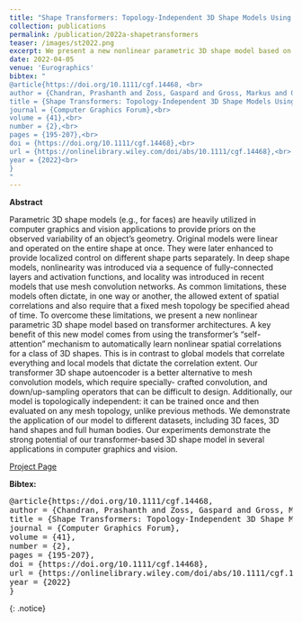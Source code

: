 ```yaml
---
title: "Shape Transformers: Topology-Independent 3D Shape Models Using Transformers"
collection: publications
permalink: /publication/2022a-shapetransformers
teaser: /images/st2022.png
excerpt: We present a new nonlinear parametric 3D shape model based on transformer architectures.  [[Project Page]](https://studios.disneyresearch.com/2022/04/25/shape-transformers-topology-independent-3d-shape-models-using-transformers/)<br><br>
date: 2022-04-05
venue: 'Eurographics'
bibtex: "
@article{https://doi.org/10.1111/cgf.14468, <br>
author = {Chandran, Prashanth and Zoss, Gaspard and Gross, Markus and Gotardo, Paulo and Bradley, Derek},<br>
title = {Shape Transformers: Topology-Independent 3D Shape Models Using Transformers},
journal = {Computer Graphics Forum},<br>
volume = {41},<br>
number = {2},<br>
pages = {195-207},<br>
doi = {https://doi.org/10.1111/cgf.14468},<br>
url = {https://onlinelibrary.wiley.com/doi/abs/10.1111/cgf.14468},<br>
year = {2022}<br>
}
"
---
```


**Abstract**
<p>
Parametric 3D shape models (e.g., for faces) are heavily utilized in computer graphics and vision applications to provide priors on the observed variability of an object’s geometry. Original models were linear and operated on the entire shape at once. They were later enhanced to provide localized control on different shape parts separately. In deep shape models, nonlinearity was introduced via a sequence of fully-connected layers and activation functions, and locality was introduced in recent models that use mesh convolution networks. As common limitations, these models often dictate, in one way or another, the allowed extent of spatial correlations and also require that a fixed mesh topology be specified ahead of time. To overcome these limitations, we present a new nonlinear parametric 3D shape model based on transformer architectures. A key benefit of this new model comes from using the transformer’s “self-attention” mechanism to automatically learn nonlinear spatial correlations for a class of 3D shapes. This is in contrast to global models that correlate everything and local models that dictate the correlation extent. Our transformer 3D shape autoencoder is a better alternative to mesh convolution models, which require specially- crafted convolution, and down/up-sampling operators that can be difficult to design. Additionally, our model is topologically independent: it can be trained once and then evaluated on any mesh topology, unlike previous methods. We demonstrate the application of our model to different datasets, including 3D faces, 3D hand shapes and full human bodies. Our experiments demonstrate the strong potential of our transformer-based 3D shape model in several applications in computer graphics and vision.
</p>

[Project Page](https://studios.disneyresearch.com/2022/04/25/shape-transformers-topology-independent-3d-shape-models-using-transformers/)

**Bibtex:** 
<pre>
@article{https://doi.org/10.1111/cgf.14468,
author = {Chandran, Prashanth and Zoss, Gaspard and Gross, Markus and Gotardo, Paulo and Bradley, Derek},
title = {Shape Transformers: Topology-Independent 3D Shape Models Using Transformers},
journal = {Computer Graphics Forum},
volume = {41},
number = {2},
pages = {195-207},
doi = {https://doi.org/10.1111/cgf.14468},
url = {https://onlinelibrary.wiley.com/doi/abs/10.1111/cgf.14468},
year = {2022}
}
</pre>
{: .notice}